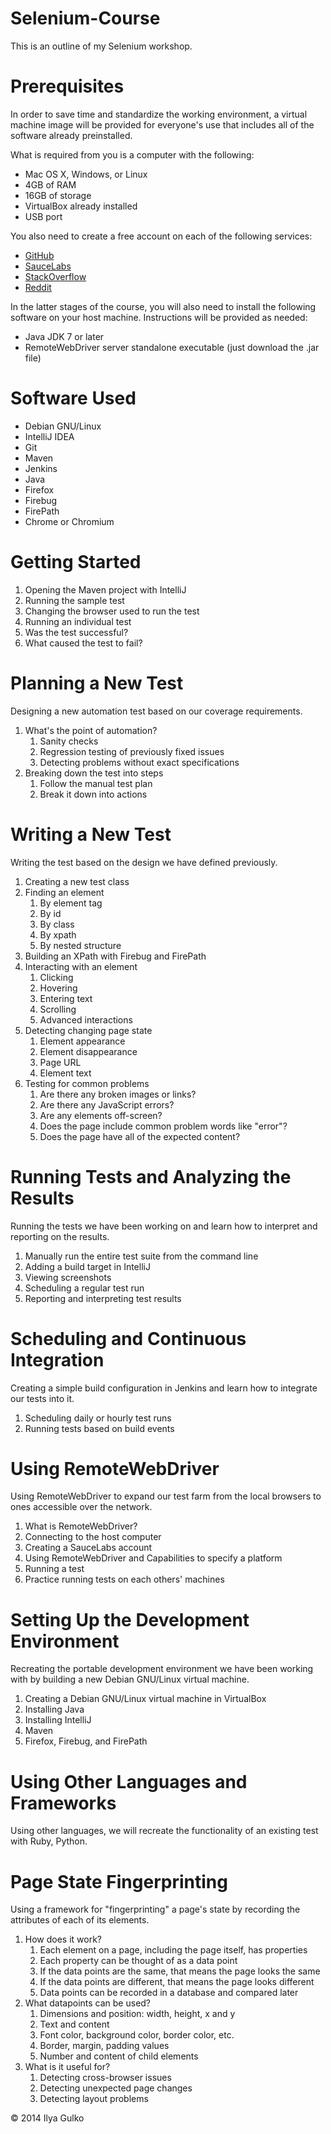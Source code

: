 Selenium-Course
===============
This is an outline of my Selenium workshop.

Prerequisites
=============
In order to save time and standardize the working environment, a virtual machine image will be provided for everyone's use that includes all of the software already preinstalled.

What is required from you is a computer with the following:

* Mac OS X, Windows, or Linux
* 4GB of RAM
* 16GB of storage
* VirtualBox already installed
* USB port

You also need to create a free account on each of the following services:

* [GitHub](http://www.github.com/)
* [SauceLabs](http://www.saucelabs.com/)
* [StackOverflow](http://www.stackoverflow.com/)
* [Reddit](http://www.reddit.com/)

In the latter stages of the course, you will also need to install the following software on your host machine. Instructions will be provided as needed:

* Java JDK 7 or later
* RemoteWebDriver server standalone executable (just download the .jar file)

Software Used
=============
* Debian GNU/Linux
* IntelliJ IDEA
* Git
* Maven
* Jenkins
* Java
* Firefox
* Firebug
* FirePath
* Chrome or Chromium

Getting Started
===============
1. Opening the Maven project with IntelliJ
2. Running the sample test
3. Changing the browser used to run the test
4. Running an individual test
5. Was the test successful?
6. What caused the test to fail?

Planning a New Test
===================
Designing a new automation test based on our coverage requirements.

1. What's the point of automation?
    1. Sanity checks
    2. Regression testing of previously fixed issues
    3. Detecting problems without exact specifications
2. Breaking down the test into steps
    1. Follow the manual test plan
    2. Break it down into actions

Writing a New Test
==================
Writing the test based on the design we have defined previously.

1. Creating a new test class
2. Finding an element
    1. By element tag
    2. By id
    3. By class
    4. By xpath
    5. By nested structure
3. Building an XPath with Firebug and FirePath
4. Interacting with an element
    1. Clicking
    2. Hovering
    3. Entering text
    4. Scrolling
    5. Advanced interactions
5. Detecting changing page state
    1. Element appearance
    2. Element disappearance
    3. Page URL
    4. Element text
6. Testing for common problems
    1. Are there any broken images or links?
    2. Are there any JavaScript errors?
    3. Are any elements off-screen?
    4. Does the page include common problem words like "error"?
    5. Does the page have all of the expected content?

Running Tests and Analyzing the Results
=======================================
Running the tests we have been working on and learn how to interpret and reporting on the results.

1. Manually run the entire test suite from the command line
2. Adding a build target in IntelliJ
3. Viewing screenshots
4. Scheduling a regular test run
5. Reporting and interpreting test results

Scheduling and Continuous Integration
=====================================
Creating a simple build configuration in Jenkins and learn how to integrate our tests into it.

1. Scheduling daily or hourly test runs
2. Running tests based on build events

Using RemoteWebDriver
=====================
Using RemoteWebDriver to expand our test farm from the local browsers to ones accessible over the network.

1. What is RemoteWebDriver?
2. Connecting to the host computer
3. Creating a SauceLabs account
4. Using RemoteWebDriver and Capabilities to specify a platform
5. Running a test
6. Practice running tests on each others' machines

Setting Up the Development Environment
======================================
Recreating the portable development environment we have been working with by building a new Debian GNU/Linux virtual machine.

1. Creating a Debian GNU/Linux virtual machine in VirtualBox
2. Installing Java
3. Installing IntelliJ
4. Maven
5. Firefox, Firebug, and FirePath

Using Other Languages and Frameworks
====================================
Using other languages, we will recreate the functionality of an existing test with Ruby, Python.

Page State Fingerprinting
=========================
Using a framework for "fingerprinting" a page's state by recording the attributes of each of its elements.

1. How does it work?
    1. Each element on a page, including the page itself, has properties
    2. Each property can be thought of as a data point
    3. If the data points are the same, that means the page looks the same
    4. If the data points are different, that means the page looks different
    5. Data points can be recorded in a database and compared later
2. What datapoints can be used?
    1. Dimensions and position: width, height, x and y
    2. Text and content
    3. Font color, background color, border color, etc.
    4. Border, margin, padding values
    5. Number and content of child elements
3. What is it useful for?
    1. Detecting cross-browser issues
    2. Detecting unexpected page changes
    3. Detecting layout problems

&copy; 2014 Ilya Gulko
